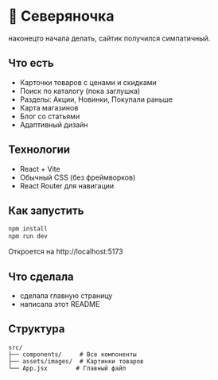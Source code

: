 # 🛒 Северяночка

 наконецто начала делать, сайтик получился симпатичный.

## Что есть

- Карточки товаров с ценами и скидками
- Поиск по каталогу (пока заглушка)
- Разделы: Акции, Новинки, Покупали раньше
- Карта магазинов
- Блог со статьями
- Адаптивный дизайн

## Технологии

- React + Vite
- Обычный CSS (без фреймворков)
- React Router для навигации

## Как запустить

```bash
npm install
npm run dev
```

Откроется на http://localhost:5173

## Что сделала

- сделала главную страницу
- написала этот README

## Структура

```
src/
├── components/     # Все компоненты
├── assets/images/  # Картинки товаров
└── App.jsx        # Главный файл
```